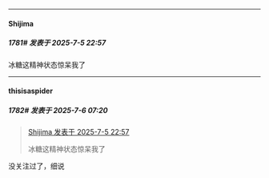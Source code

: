 ﻿
*****

####  Shijima  
##### 1781#       发表于 2025-7-5 22:57

冰糖这精神状态惊呆我了


*****

####  thisisaspider  
##### 1782#       发表于 2025-7-6 07:20

<blockquote><a href="httphttps://stage1st.com/2b/forum.php?mod=redirect&amp;goto=findpost&amp;pid=68051219&amp;ptid=2098463" target="_blank">Shijima 发表于 2025-7-5 22:57</a>

冰糖这精神状态惊呆我了</blockquote>
没关注过了，细说


